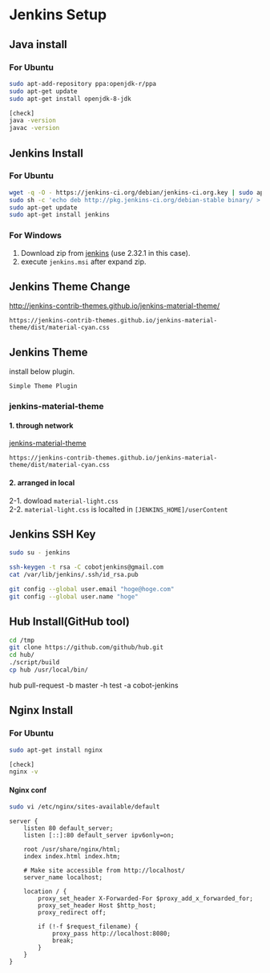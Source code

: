# Jenkins Setup

## Java install
### For Ubuntu
```bash
sudo apt-add-repository ppa:openjdk-r/ppa
sudo apt-get update
sudo apt-get install openjdk-8-jdk

[check]
java -version
javac -version
```

## Jenkins Install
### For Ubuntu
```bash
wget -q -O - https://jenkins-ci.org/debian/jenkins-ci.org.key | sudo apt-key add -
sudo sh -c 'echo deb http://pkg.jenkins-ci.org/debian-stable binary/ > /etc/apt/sources.list.d/jenkins.list'
sudo apt-get update
sudo apt-get install jenkins
```

### For Windows
1. Download zip from [jenkins](https://jenkins.io/) (use 2.32.1 in this case).
2. execute `jenkins.msi` after expand zip.

## Jenkins Theme Change
http://jenkins-contrib-themes.github.io/jenkins-material-theme/
```
https://jenkins-contrib-themes.github.io/jenkins-material-theme/dist/material-cyan.css
```

## Jenkins Theme
install below plugin.
```
Simple Theme Plugin
```

### jenkins-material-theme

#### 1. through network
[jenkins-material-theme](http://afonsof.com/jenkins-material-theme/)
```
https://jenkins-contrib-themes.github.io/jenkins-material-theme/dist/material-cyan.css
```

#### 2. arranged in local
2-1. dowload `material-light.css`  
2-2. `material-light.css` is localted in `[JENKINS_HOME]/userContent`  

## Jenkins SSH Key
```bash
sudo su - jenkins

ssh-keygen -t rsa -C cobotjenkins@gmail.com
cat /var/lib/jenkins/.ssh/id_rsa.pub

git config --global user.email "hoge@hoge.com"
git config --global user.name "hoge"
```

## Hub Install(GitHub tool)
```bash
cd /tmp
git clone https://github.com/github/hub.git
cd hub/
./script/build
cp hub /usr/local/bin/
```

hub pull-request -b master -h test -a cobot-jenkins

## Nginx Install
### For Ubuntu
```bash
sudo apt-get install nginx

[check]
nginx -v
```

#### Nginx conf
```bash
sudo vi /etc/nginx/sites-available/default
```

```
server {
    listen 80 default_server;
    listen [::]:80 default_server ipv6only=on;

    root /usr/share/nginx/html;
    index index.html index.htm;

    # Make site accessible from http://localhost/
    server_name localhost;

    location / {
        proxy_set_header X-Forwarded-For $proxy_add_x_forwarded_for;
        proxy_set_header Host $http_host;
        proxy_redirect off;

        if (!-f $request_filename) {
            proxy_pass http://localhost:8080;
            break;
        }
    }
}
```
